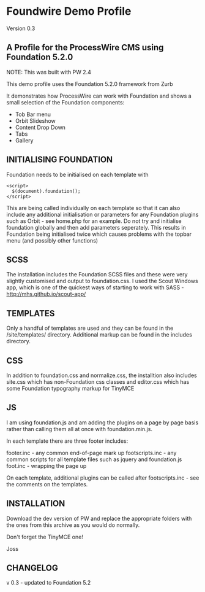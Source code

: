 Foundwire Demo Profile
======================

Version 0.3

A Profile for the ProcessWire CMS using Foundation 5.2.0
--------------------------------------------------------

NOTE: This was built with PW 2.4

This demo profile uses the Foundation 5.2.0 framework from Zurb

It demonstrates how ProcessWire can work with Foundation and shows a small selection of the Foundation components:

- Tob Bar menu
- Orbit Slideshow
- Content Drop Down
- Tabs
- Gallery

INITIALISING FOUNDATION
-----------------------

Foundation needs to be initialised on each template with

    <script>
      $(document).foundation();
    </script>

This are being called individually on each template so that it can also include any additional initialisation or parameters for any Foundation plugins such as Orbit - see home.php for an example. Do not try and initialise foundation globally and then add parameters seperately. This results in Foundation being initialised twice which causes problems with the topbar menu (and possibly other functions)

SCSS
----

The installation includes the Foundation SCSS files and these were very slightly customised and output to foundation.css. I used the Scout Windows app, which is one of the quickest ways of starting to work with SASS - http://mhs.github.io/scout-app/

TEMPLATES
---------

Only a handful of templates are used and they can be found in the /site/templates/ directory. Additional markup can be found in the includes directory.

CSS
---

In addition to foundation.css and normalize.css, the installtion also includes site.css which has non-Foundation css classes and editor.css which has some Foundation typography markup for TinyMCE

JS
--

I am using foundation.js and am adding the plugins on a page by page basis rather than calling them all at once with foundation.min.js.

In each template there are three footer includes: 

footer.inc - any common end-of-page mark up
footscripts.inc - any common scripts for all template files such as jquery and foundation.js
foot.inc - wrapping the page up

On each template, additional plugins can be called after footscripts.inc - see the comments on the templates.

INSTALLATION
------------

Download the dev version of PW and replace the appropriate folders with the ones from this archive as you would do normally.

Don't forget the TinyMCE one!


Joss

CHANGELOG
---------

v 0.3 - updated to Foundation 5.2